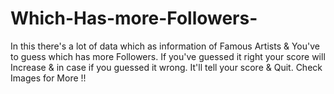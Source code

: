 # Which-Has-more-Followers-
In this there's a lot of data which as information of Famous Artists &amp; You've to guess which has more Followers. If you've guessed it right your score will Increase &amp; in case if you guessed it wrong. It'll tell your score &amp; Quit.
Check Images for More !!

